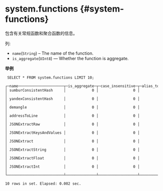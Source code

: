 # system.functions {#system-functions}

包含有关常规函数和聚合函数的信息。

列:

-   `name`(`String`) – The name of the function.
-   `is_aggregate`(`UInt8`) — Whether the function is aggregate.

**举例**
```
 SELECT * FROM system.functions LIMIT 10;
```

```
┌─name─────────────────────┬─is_aggregate─┬─case_insensitive─┬─alias_to─┐
│ sumburConsistentHash     │            0 │                0 │          │
│ yandexConsistentHash     │            0 │                0 │          │
│ demangle                 │            0 │                0 │          │
│ addressToLine            │            0 │                0 │          │
│ JSONExtractRaw           │            0 │                0 │          │
│ JSONExtractKeysAndValues │            0 │                0 │          │
│ JSONExtract              │            0 │                0 │          │
│ JSONExtractString        │            0 │                0 │          │
│ JSONExtractFloat         │            0 │                0 │          │
│ JSONExtractInt           │            0 │                0 │          │
└──────────────────────────┴──────────────┴──────────────────┴──────────┘

10 rows in set. Elapsed: 0.002 sec.
```
